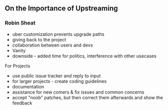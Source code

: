 ## On the Importance of Upstreaming
### Robin Sheat

* uber customization prevents upgrade paths
* giving back to the project
* collaboration between users and devs
* Vanity
* downside - added time for politics, interference with other usecases

For Projects
 - use public issue tracker and reply to input
 - for larger projects - create coding guidelines
  - documentation
  - assistance for new comers & fix issues and common concerns
  - accept "noob" patches, but then correct them afterwards and show the feedback 


